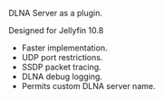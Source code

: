 DLNA Server as a plugin.

Designed for Jellyfin 10.8

- Faster implementation.
- UDP port restrictions.
- SSDP packet tracing.
- DLNA debug logging.
- Permits custom DLNA server name.
